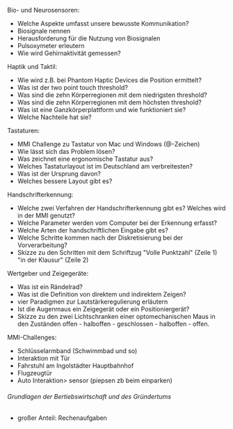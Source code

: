 Bio- und Neurosensoren:

- Welche Aspekte umfasst unsere bewusste Kommunikation?
- Biosignale nennen
- Herausforderung für die Nutzung von Biosignalen
- Pulsoxymeter erleutern
- Wie wird Gehirnaktivität gemessen?

Haptik und Taktil:

- Wie wird z.B. bei Phantom Haptic Devices die Position ermittelt?
- Was ist der two point touch threshold?
- Was sind die zehn Körperregionen mit dem niedrigsten threshold?
- Was sind die zehn Körperregionen mit dem höchsten threshold?
- Was ist eine Ganzkörperplattform und wie funktioniert sie?
- Welche Nachteile hat sie?

Tastaturen:

- MMI Challenge zu Tastatur von Mac und Windows (@-Zeichen)
- Wie lässt sich das Problem lösen?
- Was zeichnet eine ergonomische Tastatur aus?
- Welches Tastaturlayout ist im Deutschland am verbreitesten?
- Was ist der Ursprung davon?
- Welches bessere Layout gibt es?

Handschrifterkennung:

- Welche zwei Verfahren der Handschrifterkennung gibt es? Welches wird in der MMI genutzt?
- Welche Parameter werden vom Computer bei der Erkennung erfasst?
- Welche Arten der handschriftlichen Eingabe gibt es?
- Welche Schritte kommen nach der Diskretisierung bei der Vorverarbeitung?
- Skizze zu den Schritten mit dem Schriftzug "Volle Punktzahl" (Zeile 1) "in der Klausur" (Zeile 2)

Wertgeber und Zeigegeräte:

- Was ist ein Rändelrad?
- Was ist die Definition von direktem und indirektem Zeigen?
- vier Paradigmen zur Lautstärkeregulierung erläutern
- Ist die Augenmaus ein Zeigegerät oder ein Positioniergerät?
- Skizze zu den zwei Lichtschranken einer optomechanischen Maus in den Zuständen offen - halboffen - geschlossen - halboffen - offen.

MMI-Challenges:

- Schlüsselarmband (Schwimmbad und so)
- Interaktion mit Tür
- Fahrstuhl am Ingolstädter Hauptbahnhof
- Flugzeugtür
- Auto Interaktion> sensor  (piepsen zb beim einparken)

###### Grundlagen der Bertiebswirtschaft und des Gründertums

- großer Anteil: Rechenaufgaben